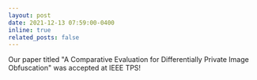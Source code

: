 ```yaml
---
layout: post
date: 2021-12-13 07:59:00-0400
inline: true
related_posts: false
---
```


Our paper titled "A Comparative Evaluation for Differentially Private Image Obfuscation" was accepted at IEEE TPS!